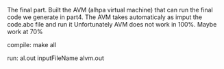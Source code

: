 The final part. Built the AVM (alhpa virtual machine) that can run the final code we generate in part4. The AVM takes automaticaly as imput the code.abc file and run it
Unfortunately AVM does not work in 100%. Maybe work at 70%

compile: make all

run: al.out inputFileName
     alvm.out